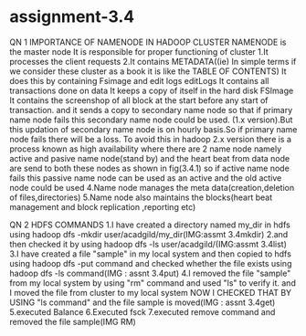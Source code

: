 # assignment-3.4
QN 1 IMPORTANCE OF NAMENODE IN HADOOP CLUSTER
NAMENODE is the master node It is responsible for proper functioning of cluster
1.It processes the client requests
2.It contains METADATA((ie) In simple terms if we consider these cluster as a book it is like the TABLE OF CONTENTS)
It does this by containing Fsimage and edit logs 
editLogs
It contains all transactions done on data
It keeps a copy of itself in the hard disk
FSImage
It contains the screenshop of all block at the start before any start of transaction.
and it sends a copy to secondary name node so that if primary name node fails this secondary name node could be  used.
(1.x version).But this updation of secondary name node  is on hourly  basis.So if primary name node fails there will be a loss.
To avoid this in hadoop 2.x version there is a process known as high availability where there are 2 name node namely active and  pasive name node(stand by) and the heart beat from data node are send to both these nodes as shown in fig(3.4.1)
so if active name node fails this passive name node can be used as an active and the old active node could be used 
4.Name node manages the meta data(creation,deletion of files,directories)
5.Name node also  maintains the blocks(heart beat management and block replication ,reporting etc)

QN 2 HDFS COMMANDS
1.I have created a directory named my_dir in hdfs using hadoop dfs -mkdir user/acadgild/my_dir(IMG:assmt 3.4mkdir) 
2.and then checked it by using 
hadoop dfs -ls user/acadgild/(IMG:assmt 3.4list)
3.I have created a file "sample" in my local system and then copied to hdfs using hadoop dfs -put command and checked whether the file exists using hadoop dfs -ls command(IMG : assnt 3.4put)
4.I removed the file "sample" from my local system by using "rm" command and used "ls" to verify it.
and I moved the file from cluster to my local system
NOW I CHECKED THAT BY USING "ls command" and the file sample is moved(IMG : assnt 3.4get)
5.executed Balance 
6.Executed fsck 
7.executed remove command and removed the file sample(IMG RM)
